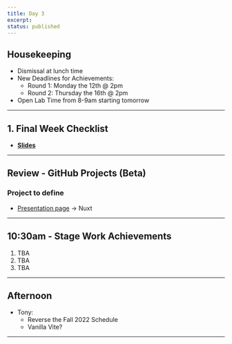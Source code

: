```yaml
---
title: Day 3
excerpt: 
status: published
---
```


## Housekeeping
- Dismissal at lunch time
- New Deadlines for Achievements:
    - Round 1: Monday the 12th @ 2pm
    - Round 2: Thursday the 16th @ 2pm
- Open Lab Time from 8-9am starting tomorrow

---

## 1. Final Week Checklist
- **[Slides](https://sait-wbdv.github.io/slides/f22/cpnt265/finals-checklist.html)**

---

## Review - GitHub Projects (Beta)
### Project to define
- [Presentation page](https://sait-wbdv.github.io/) -> Nuxt

---

## 10:30am - Stage Work Achievements
1. TBA
2. TBA
3. TBA

---

## Afternoon
- Tony: 
    - Reverse the Fall 2022 Schedule
    - Vanilla Vite?

---